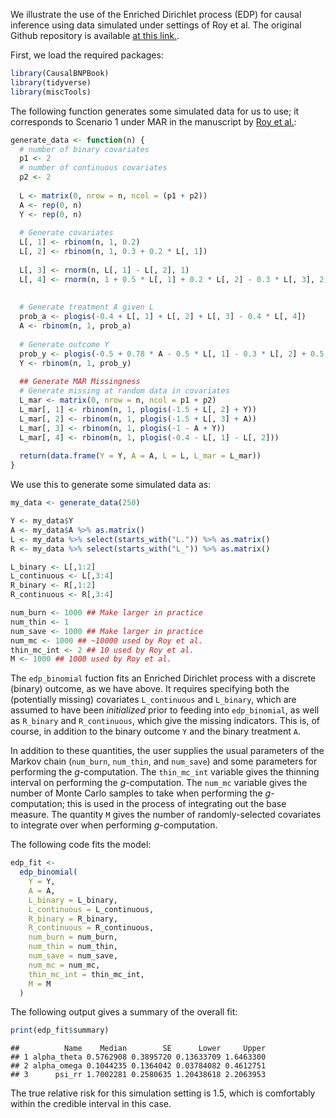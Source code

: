 We illustrate the use of the Enriched Dirichlet process (EDP) for causal
inference using data simulated under settings of Roy et al. The original Github
repository is available [at this
link.](https://github.com/jasonroy0/EDP_causal/tree/master).

First, we load the required packages:


```r
library(CausalBNPBook)
library(tidyverse)
library(miscTools)
```

The following function generates some simulated data for us to use; it
corresponds to Scenario 1 under MAR in the manuscript by [Roy et
al.](https://pubmed.ncbi.nlm.nih.gov/29579341/):


```r
generate_data <- function(n) {
  # number of binary covariates
  p1 <- 2
  # number of continuous covariates
  p2 <- 2
  
  L <- matrix(0, nrow = n, ncol = (p1 + p2))
  A <- rep(0, n)
  Y <- rep(0, n)
  
  # Generate covariates
  L[, 1] <- rbinom(n, 1, 0.2)
  L[, 2] <- rbinom(n, 1, 0.3 + 0.2 * L[, 1])
  
  L[, 3] <- rnorm(n, L[, 1] - L[, 2], 1)
  L[, 4] <- rnorm(n, 1 + 0.5 * L[, 1] + 0.2 * L[, 2] - 0.3 * L[, 3], 2)
  
  
  # Generate treatment A given L
  prob_a <- plogis(-0.4 + L[, 1] + L[, 2] + L[, 3] - 0.4 * L[, 4])
  A <- rbinom(n, 1, prob_a)
  
  # Generate outcome Y
  prob_y <- plogis(-0.5 + 0.78 * A - 0.5 * L[, 1] - 0.3 * L[, 2] + 0.5 * L[, 3] - 0.5 * L[, 4])
  Y <- rbinom(n, 1, prob_y)
  
  ## Generate MAR Missingness
  # Generate missing at random data in covariates
  L_mar <- matrix(0, nrow = n, ncol = p1 + p2)
  L_mar[, 1] <- rbinom(n, 1, plogis(-1.5 + L[, 2] + Y))
  L_mar[, 2] <- rbinom(n, 1, plogis(-1.5 + L[, 3] + A))
  L_mar[, 3] <- rbinom(n, 1, plogis(-1 - A + Y))
  L_mar[, 4] <- rbinom(n, 1, plogis(-0.4 - L[, 1] - L[, 2]))
  
  return(data.frame(Y = Y, A = A, L = L, L_mar = L_mar))
}
```

We use this to generate some simulated data as:

```r
my_data <- generate_data(250)

Y <- my_data$Y
A <- my_data$A %>% as.matrix()
L <- my_data %>% select(starts_with("L.")) %>% as.matrix()
R <- my_data %>% select(starts_with("L_")) %>% as.matrix()

L_binary <- L[,1:2]
L_continuous <- L[,3:4]
R_binary <- R[,1:2]
R_continuous <- R[,3:4]

num_burn <- 1000 ## Make larger in practice
num_thin <- 1
num_save <- 1000 ## Make larger in practice
num_mc <- 1000 ## ~10000 used by Roy et al.
thin_mc_int <- 2 ## 10 used by Roy et al.
M <- 1000 ## 1000 used by Roy et al.
```

The `edp_binomial` fuction fits an Enriched Dirichlet process with a discrete
(binary) outcome, as we have above. It requires specifying both the (potentially
missing) covariates `L_continuous` and `L_binary`, which are assumed to have
been *initialized* prior to feeding into `edp_binomial`, as well as `R_binary`
and `R_continuous`, which give the missing indicators. This is, of course, in
addition to the binary outcome `Y` and the binary treatment `A`.

In addition to these quantities, the user supplies the usual parameters of the
Markov chain (`num_burn`, `num_thin`, and `num_save`) and some parameters for
performing the $g$-computation. The `thin_mc_int` variable gives the thinning
interval on performing the $g$-computation. The `num_mc` variable gives the
number of Monte Carlo samples to take when performing the $g$-computation; this
is used in the process of integrating out the base measure. The quantity `M`
gives the number of randomly-selected covariates to integrate over when
performing $g$-computation.

The following code fits the model:


```r
edp_fit <-
  edp_binomial(
    Y = Y,
    A = A,
    L_binary = L_binary,
    L_continuous = L_continuous,
    R_binary = R_binary,
    R_continuous = R_continuous,
    num_burn = num_burn,
    num_thin = num_thin,
    num_save = num_save,
    num_mc = num_mc,
    thin_mc_int = thin_mc_int,
    M = M
  )
```

The following output gives a summary of the overall fit:

```r
print(edp_fit$summary)
```

```
##          Name    Median        SE      Lower     Upper
## 1 alpha_theta 0.5762908 0.3895720 0.13633709 1.6463300
## 2 alpha_omega 0.1044235 0.1364042 0.03784082 0.4612751
## 3      psi_rr 1.7002281 0.2580635 1.20438618 2.2063953
```

The true relative risk for this simulation setting is 1.5, which is comfortably
within the credible interval in this case.

